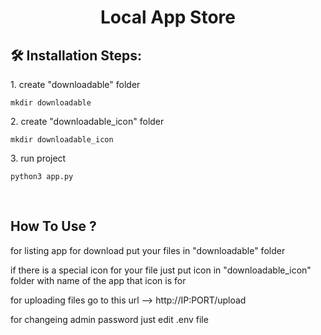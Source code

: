 <h1 align="center" id="title">Local App Store</h1>

<h2>🛠️ Installation Steps:</h2>

<p>1. create "downloadable" folder</p>

```
mkdir downloadable
```

<p>2. create "downloadable_icon" folder</p>

```
mkdir downloadable_icon
```

<p>3. run project</p>

```
python3 app.py
```

<br><h2>How To Use ?</h2>

for listing app for download put your files in "downloadable" folder

if there is a special icon for your file just put icon in "downloadable_icon" folder with name of the app that icon is for 

for uploading files go to this url --> http://IP:PORT/upload

for changeing admin password just edit .env file 
